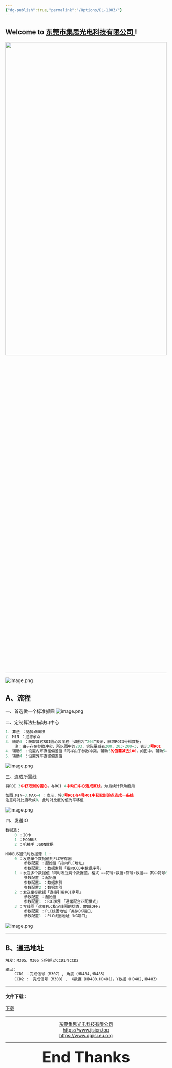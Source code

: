 ```yaml
---
{"dg-publish":true,"permalink":"/Options/DL-1003/"}
---
```


## Welcome to [东莞市集思光电科技有限公司 ](https://jisicn.top) ! 

<div align="center"><img src="https://tc.899900.xyz/img/202303301656475.jpg" width="100%" height="50%"></img></div>

<!-- 分割 --><div STYLE="page-break-after: always;"></div>

---

![image.png](https://tc.899900.xyz/img/202407261113174.png)

<!-- 分割 --><div STYLE="page-break-after: always;"></div>

## A、流程

一、首选做一个标准抓圆
![image.png](https://tc.899900.xyz/img/202407251318170.png)

<!-- 分割 --><div STYLE="page-break-after: always;"></div>

二、定制算法扫描缺口中心

```python
1. 算法 ：选择点面积
2. MIN ：过滤杂点
3. 辅助3 ：获取其它ROI圆心及半径「如图为“203”表示，获取ROI3号框数据」
	注：由于存在参数冲突，所以图中的203，实际要减去200，203-200=3，表示3号ROI
4. 辅助5 ：设置内环直径偏差值「同样由于参数冲突，辅助5的值需减去100，如图中，辅助5=113，113-100=13，表示为ROI 3中获取到的直径减去13为ROI 4定制算法所需要的内环直径」
5. 辅助4 ：设置外环直径偏差值
```

![image.png](https://tc.899900.xyz/img/202407251322939.png)

<!-- 分割 --><div STYLE="page-break-after: always;"></div>

三、连成所需线

```python
将ROI 3中获取到的圆心，与ROI 4中缺口中心连成直线，为后续计算角度用

如图,MIN=3,MAX=4 ：表示，将3号ROI与4号ROI中获取到的点连成一条线
注意将对比度改成0，此时对比度的值为平移值
```

![image.png](https://tc.899900.xyz/img/202407251334876.png)

<!-- 分割 --><div STYLE="page-break-after: always;"></div>

四、发送IO

```python
数据源：
	0 ：IO卡
	1 ：MODBUS
	2 ：机械手 JSON数据

MODBUS通讯时数据源 1 :
	0 ：发送单个数据值到PLC寄存器
		参数配置 ：起始值「指向PLC地址」
		参数配置1 ：数据索引「指向CCD中数据序号」
	1 ：发送多个数据值「同时发送两个数据值，格式 ==符号+数据+符号+数据== 其中符号0为+，1为-」
		参数配置 ：起始值
		参数配置1 ：数据索引
		参数配置2 ：数据索引
	2 ：发送坐标数据「直接引用ROI序号」
		参数配置 ：起始值
		参数配置1 ：ROI索引「通常配合匹配模式」
	3 ：写线圈「改变PLC指定线圈的状态，ON或OFF」
		参数配置 ：PLC线圈地址「类似OK端口」
		参数配置1 ：PLC线圈地址「NG端口」
```

![image.png](https://tc.899900.xyz/img/202407261104108.png)

<!-- 分割 --><div STYLE="page-break-after: always;"></div>

---

## B、通迅地址
```python
触发：M305、M306 分别启动CCD1与CCD2

输出：
	CCD1 ：完成信号（M307）, 角度（HD484,HD485）
	CCD2 :  完成信号（M308）,  X数据（HD480,HD481），Y数据（HD482,HD483）
```

---

#### 文件下载：
[下载](https://jisi.lanzout.com/iWyR024b3f4f)

---

<center><a href="Https://www.jisicn.top" target="_blank">东莞集思光电科技有限公司</a></center>
<center><a href="Https://www.jisicn.top" target="_blank">https://www.jisicn.top</a></center>
<center><a href="Https://www.dgjisi.eu.org" target="_blank">https://www.dgjisi.eu.org</a></center>

---

<div align='center' ><font size='50'><b>End Thanks</b></font></div>